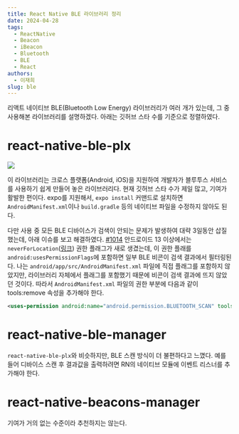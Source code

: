 ```yaml
---
title: React Native BLE 라이브러리 정리
date: 2024-04-28
tags:
  - ReactNative
  - Beacon
  - iBeacon
  - Bluetooth
  - BLE
  - React
authors:
  - 이재희
slug: ble
---
```

리액트 네이티브 BLE(Bluetooth Low Energy) 라이브러리가 여러 개가 있는데, 그 중 사용해본 라이브러리를 설명하겠다. 아래는 깃허브 스타 수를 기준으로 정렬하였다.
# react-native-ble-plx

![](https://i.imgur.com/KB69qeh.png)

이 라이브러리는 크로스 플랫폼(Android, iOS)을 지원하여 개발자가 블루투스 서비스를 사용하기 쉽게 만들어 놓은 라이브러리다. 현재 깃허브 스타 수가 제일 많고, 기여가 활발한 편이다.
expo를 지원해서, `expo install` 커맨드로 설치하면 `AndroidManifest.xml`이나 `build.gradle` 등의 네이티브 파일을 수정하지 않아도 된다.

다만 사용 중 모든 BLE 디바이스가 검색이 안되는 문제가 발생하여 대략 3일동안 삽질했는데, 아래 이슈를 보고 해결하였다. 
[#1014](https://github.com/dotintent/react-native-ble-plx/issues/1014)
안드로이드 13 이상에서는 `neverForLocation`([링크](https://developer.android.com/develop/connectivity/bluetooth/bt-permissions?hl=ko#assert-never-for-location)) 권한 플래그가 새로 생겼는데, 이 권한 플래를 `android:usesPermissionFlags`에 포함하면 일부 BLE 비콘이 검색 결과에서 필터링된다. 나는 `android/app/src/AndroidManifest.xml` 파일에 직접 플래그를 포함하지 않았지만, 라이브러리 자체에서 플래그를 포함했기 때문에 비콘이 검색 결과에 뜨지 않았던 것이다. 따라서 `AndroidManifest.xml` 파일의 권한 부분에 다음과 같이  tools:remove 속성을 추가해야 한다.
```xml
<uses-permission android:name="android.permission.BLUETOOTH_SCAN" tools:remove="android:usesPermissionFlags" />
```

# react-native-ble-manager
`react-native-ble-plx`와 비슷하지만, BLE 스캔 방식이 더 불편하다고 느꼈다. 예를 들어 디바이스 스캔 후 결과값을 출력하려면 RN의 네이티브 모듈에 이벤트 리스너를 추가해야 한다.
# react-native-beacons-manager
기여가 거의 없는 수준이라 추천하지는 않는다.
